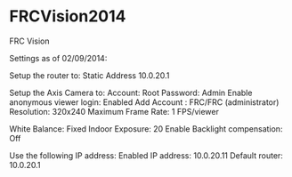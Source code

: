 FRCVision2014
=============

FRC Vision

Settings as of 02/09/2014:

Setup the router to:
Static Address
10.0.20.1

Setup the Axis Camera to:
Account: Root
Password: Admin
Enable anonymous viewer login: Enabled
Add Account : FRC/FRC (administrator)
Resolution: 320x240
Maximum Frame Rate: 1 FPS/viewer

White Balance: Fixed Indoor
Exposure: 20
Enable Backlight compensation: Off

Use the following IP address: Enabled
IP address: 10.0.20.11
Default router: 10.0.20.1


